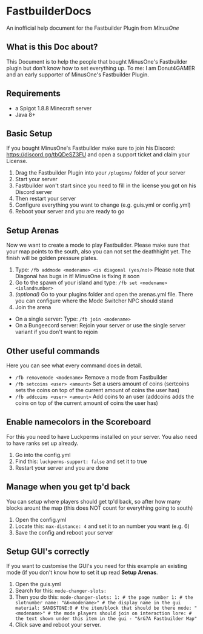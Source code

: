 # FastbuilderDocs
An inofficial help document for the Fastbuilder Plugin from _MinusOne_

## What is this Doc about?
This Document is to help the people that bought MinusOne's Fastbuilder plugin but don't know how to set everything up. To me: I am Donut4GAMER and an early supporter of MinusOne's Fastbuilder Plugin.

## Requirements
- a Spigot 1.8.8 Minecraft server
- Java 8+

## Basic Setup
If you bought MinusOne's Fastbuilder make sure to join his Discord: https://discord.gg/tbQDeSZ3FU and open a support ticket and claim your License.

1. Drag the Fastbuilder Plugin into your `/plugins/` folder of your server
2. Start your server
3. Fastbuilder won't start since you need to fill in the license you got on his Discord server
4. Then restart your server
5. Configure everything you want to change (e.g. guis.yml or config.yml)
6. Reboot your server and you are ready to go

## Setup Arenas
Now we want to create a mode to play Fastbuilder. Please make sure that your map points to the south, also you can not set the deathhight yet. The finish will be golden pressure plates. 

1. Type: `/fb addmode <modename> <is diagonal (yes/no)>` Please note that Diagonal has bugs in it! MinusOne is fixing it soon
2. Go to the spawn of your island and type: `/fb set <modename> <islandnumber>`
3. _(optional)_ Go to your plugins folder and open the arenas.yml file. There you can configure where the Mode Switcher NPC should stand
4. Join the arena
- On a single server: Type: `/fb join <modename>`
- On a Bungeecord server: Rejoin your server or use the single server variant if you don't want to rejoin

## Other useful commands
Here you can see what every command does in detail.

- `/fb removemode <modename>` Remove a mode from Fastbuilder
- `/fb setcoins <user> <amount>` Set a users amount of coins (sertcoins sets the coins on top of the current amount of coins the user has)
- `/fb addcoins <user> <amount>` Add coins to an user (addcoins adds the coins on top of the current amount of coins the user has)

## Enable namecolors in the Scoreboard
For this you need to have Luckperms installed on your server. You also need to have ranks set up already.

1. Go into the config.yml
2. Find this: `luckperms-support: false` and set it to true
3. Restart your server and you are done

## Manage when you get tp'd back
You can setup where players should get tp'd back, so after how many blocks arount the map (this does NOT count for everything going to south)

1. Open the config.yml
2. Locate this: `max-distance: 4` and set it to an number you want (e.g. 6)
3. Save the config and reboot your server

## Setup GUI's correctly
If you want to customise the GUI's you need for this example an existing mode (if you don't know how to set it up read **Setup Arenas**.

1. Open the guis.yml
2. Search for this: `mode-changer-slots:`
3. Then you do this:
   ``mode-changer-slots:
  1: # the page number
    1: # the slotnumber
      name: "&6<modename>" # the display name in the gui
      material: SANDSTONE:0 # the item/block that should be there
      mode: "<modename>" # the mode players should join on interaction
      lore: # the text shown under this item in the gui
        - "&r&7A Fastbuilder Map"``
4. Click save and reboot your server.
